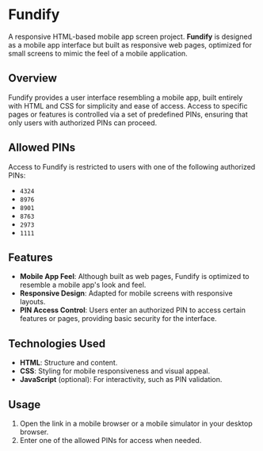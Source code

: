 # Fundify

A responsive HTML-based mobile app screen project. **Fundify** is designed as a mobile app interface but built as responsive web pages, optimized for small screens to mimic the feel of a mobile application.

## Overview

Fundify provides a user interface resembling a mobile app, built entirely with HTML and CSS for simplicity and ease of access. Access to specific pages or features is controlled via a set of predefined PINs, ensuring that only users with authorized PINs can proceed.

## Allowed PINs

Access to Fundify is restricted to users with one of the following authorized PINs:

- `4324`
- `8976`
- `8901`
- `8763`
- `2973`
- `1111`

## Features

- **Mobile App Feel**: Although built as web pages, Fundify is optimized to resemble a mobile app's look and feel.
- **Responsive Design**: Adapted for mobile screens with responsive layouts.
- **PIN Access Control**: Users enter an authorized PIN to access certain features or pages, providing basic security for the interface.

## Technologies Used

- **HTML**: Structure and content.
- **CSS**: Styling for mobile responsiveness and visual appeal.
- **JavaScript** (optional): For interactivity, such as PIN validation.

## Usage

1. Open the link in a mobile browser or a mobile simulator in your desktop browser.
2. Enter one of the allowed PINs for access when needed.
